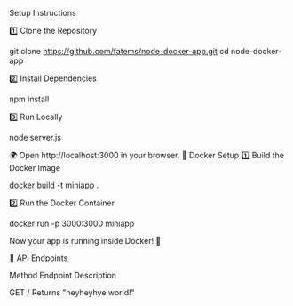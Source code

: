Setup Instructions


1️⃣ Clone the Repository

git clone https://github.com/fatems/node-docker-app.git
cd node-docker-app

2️⃣ Install Dependencies

npm install

3️⃣ Run Locally

node server.js

🌍 Open http://localhost:3000 in your browser.
🐳 Docker Setup
1️⃣ Build the Docker Image

docker build -t miniapp .

2️⃣ Run the Docker Container

docker run -p 3000:3000 miniapp

Now your app is running inside Docker! 🚀


📜 API Endpoints


Method	Endpoint	Description


GET	/	Returns "heyheyhye world!"
